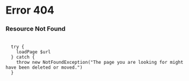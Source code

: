 # Error 404
### Resource Not Found

<pre>
  <code class="language-powershell">
  try {
    loadPage $url
  } catch {
    throw new NotFoundException("The page you are looking for might have been deleted or moved.")
  }
  </code>
</pre>

<script src="https://cdnjs.cloudflare.com/ajax/libs/prism/1.15.0/components/prism-powershell.min.js"></script>
<script src="https://cdnjs.cloudflare.com/ajax/libs/prism/1.15.0/components/prism-css.min.js"></script>
